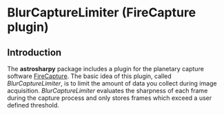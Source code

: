 
# BlurCaptureLimiter (FireCapture plugin)

## Introduction
The **astrosharpy** package includes a plugin for the planetary capture
software [FireCapture](http://www.firecapture.de/). The basic idea of this plugin,
called *BlurCaptureLimiter*, is to limit the amount of data you collect during
image acquisition. *BlurCaptureLimiter* evaluates the sharpness of each frame during
the capture process and only stores frames which exceed a user defined threshold.
